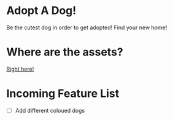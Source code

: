 # Adopt A Dog!

Be the cutest dog in order to get adopted! Find your new home!

# Where are the assets?

[Right here!](https://drive.google.com/open?id=1RkV-Tx6nTu5w3CLt2LkyW8oQbPITc4n9)

# Incoming Feature List

- [ ] Add different coloued dogs